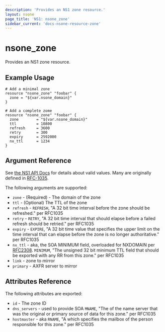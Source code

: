 ```yaml
---
description: 'Provides an NS1 zone resource.'
layout: nsone
page_title: 'NS1: nsone_zone'
sidebar_current: 'docs-nsone-resource-zone'
---
```


# nsone\_zone

Provides an NS1 zone resource.

## Example Usage

    # Add a minimal zone
    resource "nsone_zone" "foobar" {
      zone = "${var.nsone_domain}"
    }

    # Add a complete zome
    resource "nsone_zone" "foobar" {
      zone        = "${var.nsone_domain}"
      ttl         = 10800
      refresh     = 3600
      retry       = 300
      expiry      = 2592000
      nx_ttl      = 1234
    }

## Argument Reference

See [the NS1 API Docs](https://ns1.com/api/) for details about valid
values. Many are originally defined in
[RFC-1035](https://tools.ietf.org/html/rfc1035).

The following arguments are supported:

-   `zone` - (Required) - The domain of the zone
-   `ttl` - (Optional) The TTL of the zone
-   `refresh` - `REFRESH`, "A 32 bit time interval before the zone
    should be refreshed." per RFC1035
-   `retry` - `RETRY`, "A 32 bit time interval that should elapse before
    a failed refresh should be retried." per RFC1035
-   `expiry` - `EXPIRE`, "A 32 bit time value that specifies the upper
    limit on the time interval that can elapse before the zone is no
    longer authoritative." per RFC1035
-   `nx_ttl` - aka, the SOA MINIMUM field, overloaded for NXDOMAIN per
    [RFC2308](https://tools.ietf.org/html/rfc2308). `MINIMUM`, "The
    unsigned 32 bit minimum TTL field that should be exported with any
    RR from this zone." per RFC1035
-   `link` - zone to mirror
-   `primary` - AXFR server to mirror

## Attributes Reference

The following attributes are exported:

-   `id` - The zone ID
-   `dns_servers` - used to provide SOA `MNAME`, "The <domain-name> of
    the name server that was the original or primary source of data for
    this zone." per RFC1035
-   `hostmaster` - aka `RNAME`, "A <domain-name> which specifies the
    mailbox of the person responsible for this zone." per RFC1035
